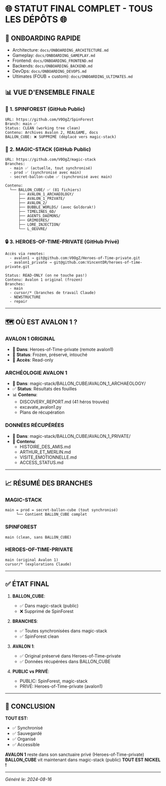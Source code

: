 # 🌐 STATUT FINAL COMPLET - TOUS LES DÉPÔTS 🌐

## 🚀 ONBOARDING RAPIDE
- Architecture: `docs/ONBOARDING_ARCHITECTURE.md`
- Gameplay: `docs/ONBOARDING_GAMEPLAY.md`
- Frontend: `docs/ONBOARDING_FRONTEND.md`
- Backends: `docs/ONBOARDING_BACKEND.md`
- DevOps: `docs/ONBOARDING_DEVOPS.md`
- Ultimates (FOUB + custom): `docs/ONBOARDING_ULTIMATES.md`

## 📊 VUE D'ENSEMBLE FINALE

### 🌲 **1. SPINFOREST** (GitHub Public)
```
URL: https://github.com/V0OgZ/SpinForest
Branch: main ✅
Status: CLEAN (working tree clean)
Contenu: Archives Avalon 2, REALGAME, docs
BALLON_CUBE: ❌ SUPPRIMÉ (déplacé vers magic-stack)
```

### 🎩 **2. MAGIC-STACK** (GitHub Public)
```
URL: https://github.com/V0OgZ/magic-stack
Branches:
  - main ✅ (actuelle, tout synchronisé)
  - prod ✅ (synchronisé avec main)
  - secret-ballon-cube ✅ (synchronisé avec main)
  
Contenu:
  └── BALLON_CUBE/ ✅ (81 fichiers)
      ├── AVALON_1_ARCHAEOLOGY/
      ├── AVALON_1_PRIVATE/
      ├── AVALON_2/
      ├── BUBBLE_WORLDS/ (avec Goldorak!)
      ├── TIMELINES_6D/
      ├── AGENTS_DAEMONS/
      ├── GRIMOIRES/
      ├── LORE_INJECTION/
      └── L_OEUVRE/
```

### 🔒 **3. HEROES-OF-TIME-PRIVATE** (GitHub Privé)
```
Accès via remotes:
  - avalon1 → git@github.com:V0OgZ/Heroes-of-Time-private.git
  - avalon1_private → git@github.com:VincentDR/heroes-of-time-private.git

Status: READ-ONLY (on ne touche pas!)
Contenu: Avalon 1 original (frozen)
Branches:
  - main
  - cursor/* (branches de travail Claude)
  - NEWSTRUCTURE
  - repair
```

---

## 🗺️ **OÙ EST AVALON 1 ?**

### **AVALON 1 ORIGINAL**
- 📍 **Dans**: Heroes-of-Time-private (remote avalon1)
- 🔐 **Status**: Frozen, préservé, intouché
- 🚫 **Accès**: Read-only

### **ARCHÉOLOGIE AVALON 1**
- 📍 **Dans**: magic-stack/BALLON_CUBE/AVALON_1_ARCHAEOLOGY/
- ✅ **Status**: Résultats des fouilles
- 📊 **Contenu**: 
  - DISCOVERY_REPORT.md (41 héros trouvés)
  - excavate_avalon1.py
  - Plans de récupération

### **DONNÉES RÉCUPÉRÉES**
- 📍 **Dans**: magic-stack/BALLON_CUBE/AVALON_1_PRIVATE/
- 💾 **Contenu**:
  - HISTOIRE_DES_AMIS.md
  - ARTHUR_ET_MERLIN.md
  - VISITE_EMOTIONNELLE.md
  - ACCESS_STATUS.md

---

## 📈 **RÉSUMÉ DES BRANCHES**

### **MAGIC-STACK**
```
main = prod = secret-ballon-cube (tout synchronisé)
     └── Contient BALLON_CUBE complet
```

### **SPINFOREST**
```
main (clean, sans BALLON_CUBE)
```

### **HEROES-OF-TIME-PRIVATE**
```
main (original Avalon 1)
cursor/* (explorations Claude)
```

---

## ✅ **ÉTAT FINAL**

1. **BALLON_CUBE**: 
   - ✅ Dans magic-stack (public)
   - ❌ Supprimé de SpinForest

2. **BRANCHES**:
   - ✅ Toutes synchronisées dans magic-stack
   - ✅ SpinForest clean

3. **AVALON 1**:
   - ✅ Original préservé dans Heroes-of-Time-private
   - ✅ Données récupérées dans BALLON_CUBE

4. **PUBLIC vs PRIVÉ**:
   - PUBLIC: SpinForest, magic-stack
   - PRIVÉ: Heroes-of-Time-private (avalon1)

---

## 🎯 **CONCLUSION**

**TOUT EST:**
- ✅ Synchronisé
- ✅ Sauvegardé
- ✅ Organisé
- ✅ Accessible

**AVALON 1** reste dans son sanctuaire privé (Heroes-of-Time-private)
**BALLON_CUBE** vit maintenant dans magic-stack (public)
**TOUT EST NICKEL !**

---

*Généré le: 2024-08-16*
